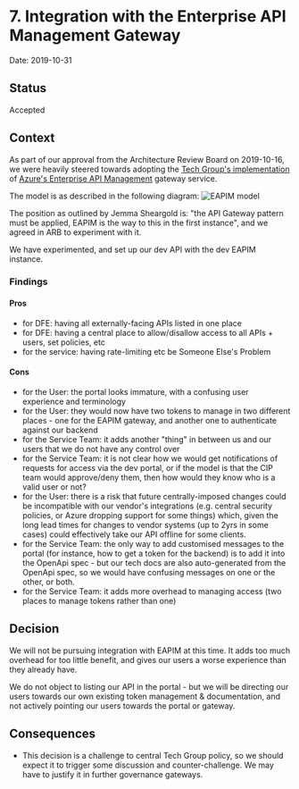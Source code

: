 # 7. Integration with the Enterprise API Management Gateway

Date: 2019-10-31

## Status

Accepted

## Context

As part of our approval from the Architecture Review Board on 2019-10-16, we were heavily steered towards adopting the [Tech Group's implementation](https://dev-developers-customerengagement.platform.education.gov.uk) of [Azure's Enterprise API Management](https://azure.microsoft.com/en-gb/services/api-management) gateway service.

The model is as described in the following diagram:
![EAPIM model](0007-eapim-model.png)

The position as outlined by Jemma Sheargold is: "the API Gateway pattern must be applied, EAPIM is the way to this in the first instance", and we agreed in ARB to experiment with it.

We have experimented, and set up our dev API with the dev EAPIM instance.

### Findings

#### Pros

- for DFE: having all externally-facing APIs listed in one place
- for DFE: having a central place to allow/disallow access to all APIs + users, set policies, etc
- for the service: having rate-limiting etc be Someone Else's Problem

#### Cons

- for the User: the portal looks immature, with a confusing user experience and terminology
- for the User: they would now have two tokens to manage in two different places - one for the EAPIM gateway, and another one to authenticate against our backend
- for the Service Team: it adds another "thing" in between us and our users that we do not have any control over  
- for the Service Team: it is not clear how we would get notifications of requests for access via the dev portal, or if the model is that the CIP team would approve/deny them, then how would they know who is a valid user or not?
- for the User: there is a risk that future centrally-imposed changes could be incompatible with our vendor's integrations (e.g. central security policies, or Azure dropping support for some things) which, given the long lead times for changes to vendor systems (up to 2yrs in some cases) could effectively take our API offline for some clients.
- for the Service Team: the only way to add customised messages to the portal (for instance, how to get a token for the backend) is to add it into the OpenApi spec - but our tech docs are also auto-generated from the OpenApi spec, so we would have confusing messages on one or the other, or both.
- for the Service Team: it adds more overhead to managing access (two places to manage tokens rather than one)


## Decision

We will not be pursuing integration with EAPIM at this time. It adds too much overhead for too little benefit, and gives our users a worse experience than they already have.

We do not object to listing our API in the portal - but we will be directing our users towards our own existing token management & documentation, and not actively pointing our users towards the portal or gateway.

## Consequences

- This decision is a challenge to central Tech Group policy, so we should expect it to trigger some discussion and counter-challenge. We may have to justify it in further governance gateways.
